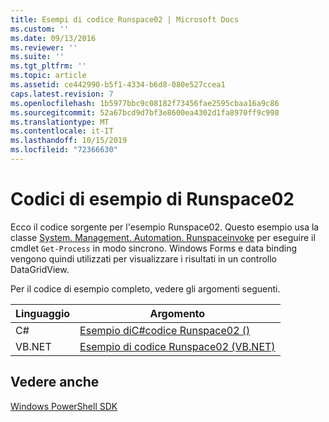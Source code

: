 ```yaml
---
title: Esempi di codice Runspace02 | Microsoft Docs
ms.custom: ''
ms.date: 09/13/2016
ms.reviewer: ''
ms.suite: ''
ms.tgt_pltfrm: ''
ms.topic: article
ms.assetid: ce442990-b5f1-4334-b6d8-080e527ccea1
caps.latest.revision: 7
ms.openlocfilehash: 1b5977bbc9c08182f73456fae2595cbaa16a9c86
ms.sourcegitcommit: 52a67bcd9d7bf3e8600ea4302d1fa8970ff9c998
ms.translationtype: MT
ms.contentlocale: it-IT
ms.lasthandoff: 10/15/2019
ms.locfileid: "72366630"
---
```

# <a name="runspace02-code-samples"></a>Codici di esempio di Runspace02

Ecco il codice sorgente per l'esempio Runspace02. Questo esempio usa la classe [System. Management. Automation. Runspaceinvoke](/dotnet/api/System.Management.Automation.RunspaceInvoke) per eseguire il cmdlet `Get-Process` in modo sincrono. Windows Forms e data binding vengono quindi utilizzati per visualizzare i risultati in un controllo DataGridView.

Per il codice di esempio completo, vedere gli argomenti seguenti.

|Linguaggio|Argomento|
|--------------|-----------|
|C#|[Esempio diC#codice Runspace02 ()](./runspace02-csharp-code-sample.md)|
|VB.NET|[Esempio di codice Runspace02 (VB.NET)](./runspace02-vb-net-code-sample.md)|

## <a name="see-also"></a>Vedere anche

[Windows PowerShell SDK](../windows-powershell-reference.md)